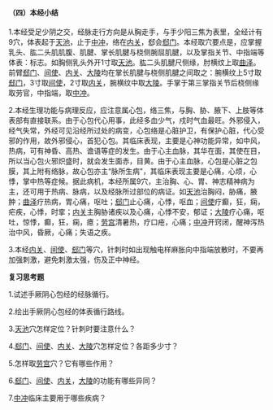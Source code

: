 ####  （四）本经小结

1.本经受足少阴之交，经脉走行方向是从胸走手，与手少阳三焦为表里，全经计有9穴，体表起于[天池](https://www.gmzyjc.com/read/zjs/zjs3.1.9-12-0.0.1.3.1.md)，止于[中冲](https://www.gmzyjc.com/read/zjs/zjs3.1.9-12-0.0.1.3.9.md)，络在[内关](https://www.gmzyjc.com/read/zjs/zjs3.1.9-12-0.0.1.3.6.md)，郄会[郄门](https://www.gmzyjc.com/read/zjs/zjs3.1.9-12-0.0.1.3.4.md)。本经取穴要点是，应掌握乳头、肱二头肌肌腹、肌腱、掌长肌腱与桡侧腕屈肌腱，以及掌指关节、中指端等体表：标志。如胸侧乳头外开1寸取[天池](https://www.gmzyjc.com/read/zjs/zjs3.1.9-12-0.0.1.3.1.md)。肱二头肌腱尺侧缘，肘横纹上取[曲泽](https://www.gmzyjc.com/read/zjs/zjs3.1.9-12-0.0.1.3.3.md)。前臂[郄门](https://www.gmzyjc.com/read/zjs/zjs3.1.9-12-0.0.1.3.4.md)、[间使](https://www.gmzyjc.com/read/zjs/zjs3.1.9-12-0.0.1.3.5.md)、[内关](https://www.gmzyjc.com/read/zjs/zjs3.1.9-12-0.0.1.3.6.md)、[大陵](https://www.gmzyjc.com/read/zjs/zjs3.1.9-12-0.0.1.3.7.md)均在掌长肌腱与桡侧肌腱之间取之：腕横纹上5寸取[郄门](https://www.gmzyjc.com/read/zjs/zjs3.1.9-12-0.0.1.3.4.md)，3寸取[间使](https://www.gmzyjc.com/read/zjs/zjs3.1.9-12-0.0.1.3.5.md)，2寸取[内关](https://www.gmzyjc.com/read/zjs/zjs3.1.9-12-0.0.1.3.6.md)，腕横纹中取[大陵](https://www.gmzyjc.com/read/zjs/zjs3.1.9-12-0.0.1.3.7.md)。手掌于第三掌指关节后桡侧缘取劳官，中指端，取[中冲](https://www.gmzyjc.com/read/zjs/zjs3.1.9-12-0.0.1.3.9.md)。

2.本经生理功能与病理反应，应注意属心包，络三焦，与胸、胁、腋下、上肢等体表部有直接联系。由于心包代心用事，此经多血少气，戍时气血最旺。外邪侵入，经气失常，外经可见沿经所过处的病变，心包络是心脏护卫，有保护心脏，代心受邪的作用，故外邪侵心，首犯心包。其临床表现，主要是心神功能异常，如中风，热病，可有神昏、高热、谵语等症的发生。由于心主血脉，其华在面，其使在目，所以当心包火邪炽盛时，就会发生面赤，目黄。由于心主血脉，心包是心脏之包膜，其上附有络脉，故心包亦主“脉所生病"，其临床表现主要是心痛，心烦，心悸，掌中热等症候。据此病机，本经所属9穴，主治胸、心、胃、神志精神病为主，还可用于热病、脉病，以及经脉所过部位的病证。如[天池](https://www.gmzyjc.com/read/zjs/zjs3.1.9-12-0.0.1.3.1.md)治胸闷，胁痛，腋肿；[曲泽](https://www.gmzyjc.com/read/zjs/zjs3.1.9-12-0.0.1.3.3.md)疗热病，胃心痛，呕吐；[郄门](https://www.gmzyjc.com/read/zjs/zjs3.1.9-12-0.0.1.3.4.md)止心痛，心悸，呕血；[间使](https://www.gmzyjc.com/read/zjs/zjs3.1.9-12-0.0.1.3.5.md)疗癫，狂，痫，疟疾，心悸，时挛；[内关](https://www.gmzyjc.com/read/zjs/zjs3.1.9-12-0.0.1.3.6.md)主胸胁诸疾以及心痛，心悸不安，郁证；[大陵](https://www.gmzyjc.com/read/zjs/zjs3.1.9-12-0.0.1.3.7.md)疗心痛，呕吐，惊悸，癫，狂，痫，癔；[劳宫](https://www.gmzyjc.com/read/zjs/zjs3.1.9-12-0.0.1.3.8.md)清暑热，疗口疮，心痛；[中冲](https://www.gmzyjc.com/read/zjs/zjs3.1.9-12-0.0.1.3.9.md)开窍闭，醒神泻热治中风，昏厥，心痛；失语之疾。

3.本经[内关](https://www.gmzyjc.com/read/zjs/zjs3.1.9-12-0.0.1.3.6.md)、[间使](https://www.gmzyjc.com/read/zjs/zjs3.1.9-12-0.0.1.3.5.md)、[郄门](https://www.gmzyjc.com/read/zjs/zjs3.1.9-12-0.0.1.3.4.md)等穴，针刺时如出现触电样麻胀向中指端放散时，不要再加强刺激，避免刺激太强，伤及正中神经。

**复习思考题**

1.试述手厥阴心包经的经脉循行。

2.绘出手厥阴心包经的体表循行路线。

3.[天池](https://www.gmzyjc.com/read/zjs/zjs3.1.9-12-0.0.1.3.1.md)穴怎样定位？针刺时要注意什么？

4.[郄门](https://www.gmzyjc.com/read/zjs/zjs3.1.9-12-0.0.1.3.4.md)、[间使](https://www.gmzyjc.com/read/zjs/zjs3.1.9-12-0.0.1.3.5.md)、[内关](https://www.gmzyjc.com/read/zjs/zjs3.1.9-12-0.0.1.3.6.md)、[大陵](https://www.gmzyjc.com/read/zjs/zjs3.1.9-12-0.0.1.3.7.md)穴怎样定位？各距多少寸？

5.怎样取[劳宫](https://www.gmzyjc.com/read/zjs/zjs3.1.9-12-0.0.1.3.8.md)穴？它有哪些作用？

6.[郄门](https://www.gmzyjc.com/read/zjs/zjs3.1.9-12-0.0.1.3.4.md)、[间使](https://www.gmzyjc.com/read/zjs/zjs3.1.9-12-0.0.1.3.5.md)、[内关](https://www.gmzyjc.com/read/zjs/zjs3.1.9-12-0.0.1.3.6.md)，[大陵](https://www.gmzyjc.com/read/zjs/zjs3.1.9-12-0.0.1.3.7.md)的功能有哪些异同？

7.[中冲](https://www.gmzyjc.com/read/zjs/zjs3.1.9-12-0.0.1.3.9.md)临床主要用于哪些疾病？
